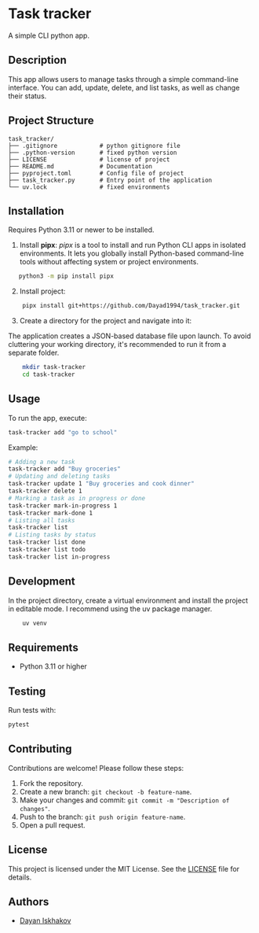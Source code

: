 # Task tracker

A simple CLI python app.

## Description

This app allows users to manage tasks through a simple command-line interface. You can add, update, delete, and list tasks, as well as change their status.

## Project Structure

```
task_tracker/
├── .gitignore            # python gitignore file
├── .python-version       # fixed python version
├── LICENSE               # license of project
├── README.md             # Documentation
├── pyproject.toml        # Config file of project
├── task_tracker.py       # Entry point of the application
└── uv.lock               # fixed environments
```

## Installation

Requires Python 3.11 or newer to be installed.

1. Install **pipx**:
   _pipx_ is a tool to install and run Python CLI apps in isolated environments. It lets you globally install Python-based command-line tools without affecting system or project environments.

```bash
   python3 -m pip install pipx
```

2. Install project:

```bash
    pipx install git+https://github.com/Dayad1994/task_tracker.git
```

3. Create a directory for the project and navigate into it:

The application creates a JSON-based database file upon launch. To avoid cluttering your working directory, it's recommended to run it from a separate folder.

```bash
    mkdir task-tracker
    cd task-tracker
```

## Usage

To run the app, execute:

```bash
task-tracker add "go to school"
```

Example:

```bash
# Adding a new task
task-tracker add "Buy groceries"
# Updating and deleting tasks
task-tracker update 1 "Buy groceries and cook dinner"
task-tracker delete 1
# Marking a task as in progress or done
task-tracker mark-in-progress 1
task-tracker mark-done 1
# Listing all tasks
task-tracker list
# Listing tasks by status
task-tracker list done
task-tracker list todo
task-tracker list in-progress
```

## Development

In the project directory, create a virtual environment and install the project in editable mode. I recommend using the uv package manager.

```bash
    uv venv
```

## Requirements

- Python 3.11 or higher

## Testing

Run tests with:

```bash
pytest
```

## Contributing

Contributions are welcome! Please follow these steps:

1. Fork the repository.
2. Create a new branch: `git checkout -b feature-name`.
3. Make your changes and commit: `git commit -m "Description of changes"`.
4. Push to the branch: `git push origin feature-name`.
5. Open a pull request.

## License

This project is licensed under the MIT License. See the [LICENSE](https://chatgpt.com/c/LICENSE) file for details.

## Authors

- [Dayan Iskhakov](https://github.com/Dayad1994)
